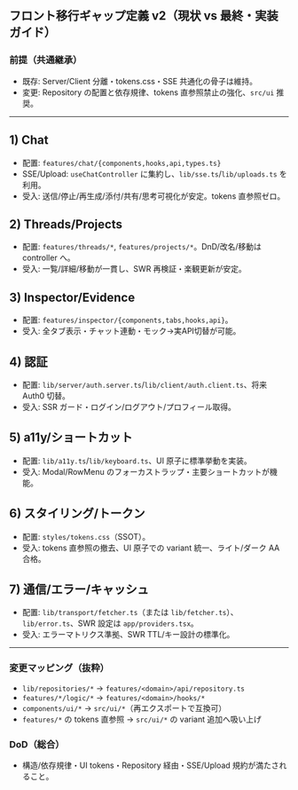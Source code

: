 ## フロント移行ギャップ定義 v2（現状 vs 最終・実装ガイド）

### 前提（共通継承）
- 既存: Server/Client 分離・tokens.css・SSE 共通化の骨子は維持。
- 変更: Repository の配置と依存規律、tokens 直参照禁止の強化、`src/ui` 推奨。

---

## 1) Chat
- 配置: `features/chat/{components,hooks,api,types.ts}`
- SSE/Upload: `useChatController` に集約し、`lib/sse.ts`/`lib/uploads.ts` を利用。
- 受入: 送信/停止/再生成/添付/共有/思考可視化が安定。tokens 直参照ゼロ。

## 2) Threads/Projects
- 配置: `features/threads/*`, `features/projects/*`。DnD/改名/移動は controller へ。
- 受入: 一覧/詳細/移動が一貫し、SWR 再検証・楽観更新が安定。

## 3) Inspector/Evidence
- 配置: `features/inspector/{components,tabs,hooks,api}`。
- 受入: 全タブ表示・チャット連動・モック→実API切替が可能。

## 4) 認証
- 配置: `lib/server/auth.server.ts`/`lib/client/auth.client.ts`、将来 Auth0 切替。
- 受入: SSR ガード・ログイン/ログアウト/プロフィール取得。

## 5) a11y/ショートカット
- 配置: `lib/a11y.ts`/`lib/keyboard.ts`、UI 原子に標準挙動を実装。
- 受入: Modal/RowMenu のフォーカストラップ・主要ショートカットが機能。

## 6) スタイリング/トークン
- 配置: `styles/tokens.css`（SSOT）。
- 受入: tokens 直参照の撤去、UI 原子での variant 統一、ライト/ダーク AA 合格。

## 7) 通信/エラー/キャッシュ
- 配置: `lib/transport/fetcher.ts`（または `lib/fetcher.ts`）、`lib/error.ts`、SWR 設定は `app/providers.tsx`。
- 受入: エラーマトリクス準拠、SWR TTL/キー設計の標準化。

---

### 変更マッピング（抜粋）
- `lib/repositories/*` → `features/<domain>/api/repository.ts`
- `features/*/logic/*` → `features/<domain>/hooks/*`
- `components/ui/*` → `src/ui/*`（再エクスポートで互換可）
- `features/*` の tokens 直参照 → `src/ui/*` の variant 追加へ吸い上げ

### DoD（総合）
- 構造/依存規律・UI tokens・Repository 経由・SSE/Upload 規約が満たされること。


